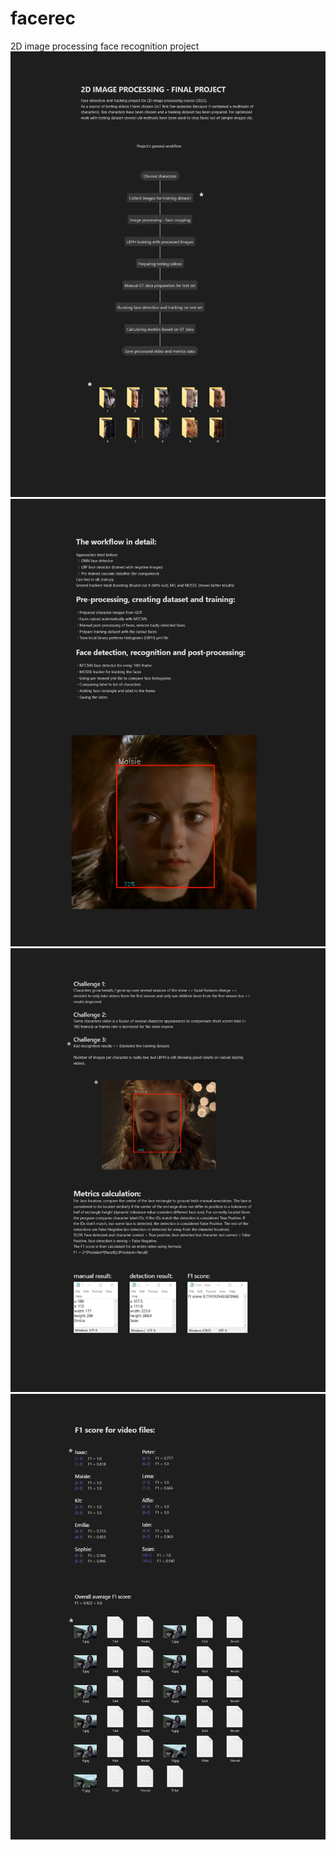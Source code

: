 # facerec
2D image processing face recognition project 
![report1](/report/Page1.png)
![report2](/report/Page2.png)
![report3](/report/Page3.png)
![report4](/report/Page4.png)
